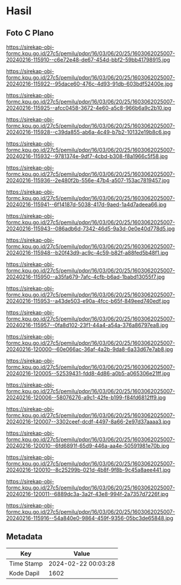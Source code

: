 # Hasil

## Foto C Plano

https://sirekap-obj-formc.kpu.go.id/27c5/pemilu/pdpr/16/03/06/20/25/1603062025007-20240216-115910--c6e72e48-de67-454d-bbf2-59bb41798915.jpg

https://sirekap-obj-formc.kpu.go.id/27c5/pemilu/pdpr/16/03/06/20/25/1603062025007-20240216-115922--95dace60-476c-4d93-91db-603bdf52400e.jpg

https://sirekap-obj-formc.kpu.go.id/27c5/pemilu/pdpr/16/03/06/20/25/1603062025007-20240216-115925--afcc0458-3672-4e60-a5c8-966b6a9c2b10.jpg

https://sirekap-obj-formc.kpu.go.id/27c5/pemilu/pdpr/16/03/06/20/25/1603062025007-20240216-115928--c39da855-ab6a-4c49-b7b2-10132e19b8c6.jpg

https://sirekap-obj-formc.kpu.go.id/27c5/pemilu/pdpr/16/03/06/20/25/1603062025007-20240216-115932--9781374e-9df7-4cbd-b308-f8a1966c5f58.jpg

https://sirekap-obj-formc.kpu.go.id/27c5/pemilu/pdpr/16/03/06/20/25/1603062025007-20240216-115936--2e480f2b-556e-47b4-a507-153ac7819457.jpg

https://sirekap-obj-formc.kpu.go.id/27c5/pemilu/pdpr/16/03/06/20/25/1603062025007-20240216-115941--6f14187d-5038-417d-9aed-1a4d7adeea66.jpg

https://sirekap-obj-formc.kpu.go.id/27c5/pemilu/pdpr/16/03/06/20/25/1603062025007-20240216-115943--086adb6d-7342-46d5-9a3d-0e0e40d778d5.jpg

https://sirekap-obj-formc.kpu.go.id/27c5/pemilu/pdpr/16/03/06/20/25/1603062025007-20240216-115948--b20f43d9-ac9c-4c59-b82f-a88fed5b48f1.jpg

https://sirekap-obj-formc.kpu.go.id/27c5/pemilu/pdpr/16/03/06/20/25/1603062025007-20240216-115950--a35fa679-7afc-4cfb-b6ad-1babd13055f7.jpg

https://sirekap-obj-formc.kpu.go.id/27c5/pemilu/pdpr/16/03/06/20/25/1603062025007-20240216-115953--a43de503-e90a-4fcc-b65f-849eed740edf.jpg

https://sirekap-obj-formc.kpu.go.id/27c5/pemilu/pdpr/16/03/06/20/25/1603062025007-20240216-115957--0fa8d102-23f1-44a4-a54a-376a86797ea8.jpg

https://sirekap-obj-formc.kpu.go.id/27c5/pemilu/pdpr/16/03/06/20/25/1603062025007-20240216-120000--60e066ac-36af-4a2b-9da8-6a33d67e7ab8.jpg

https://sirekap-obj-formc.kpu.go.id/27c5/pemilu/pdpr/16/03/06/20/25/1603062025007-20240216-120005--52539431-fdd8-4d86-a0b5-a065306e21ff.jpg

https://sirekap-obj-formc.kpu.go.id/27c5/pemilu/pdpr/16/03/06/20/25/1603062025007-20240216-120006--58076276-a9c1-42fe-b199-f84fd6812ff9.jpg

https://sirekap-obj-formc.kpu.go.id/27c5/pemilu/pdpr/16/03/06/20/25/1603062025007-20240216-120007--3302ceef-dcdf-4497-8a66-2e97d37aaaa3.jpg

https://sirekap-obj-formc.kpu.go.id/27c5/pemilu/pdpr/16/03/06/20/25/1603062025007-20240216-120010--6fd6891f-65d9-446a-aa4e-50591981e70b.jpg

https://sirekap-obj-formc.kpu.go.id/27c5/pemilu/pdpr/16/03/06/20/25/1603062025007-20240216-120010--8c25299b-021d-4b8f-9f8b-9c45a8aee441.jpg

https://sirekap-obj-formc.kpu.go.id/27c5/pemilu/pdpr/16/03/06/20/25/1603062025007-20240216-120011--6889dc3a-3a2f-43e8-994f-2a7357d7226f.jpg

https://sirekap-obj-formc.kpu.go.id/27c5/pemilu/pdpr/16/03/06/20/25/1603062025007-20240216-115916--54a840e0-9864-459f-9356-05bc3de65848.jpg


## Metadata

| Key        | Value               |
| ---------- | ------------------- |
| Time Stamp | 2024-02-22 00:03:28 |
| Kode Dapil | 1602                |



